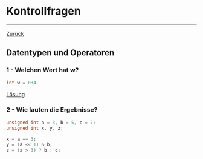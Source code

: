 # Kontrollfragen
---
[Zurück](../README.md)

## Datentypen und Operatoren

### 1 - Welchen Wert hat w?
```c
int w = 034
```
[Lösung](01-quiz.md)

### 2 - Wie lauten die Ergebnisse?
```c
unsigned int a = 3, b = 5, c = 7;
unsigned int x, y, z;

x = a == 3;
y = (a << 1) & b;
z = (a > 3) ? b : c;
```
